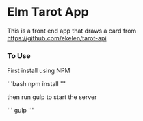 # Elm Tarot App

This is a front end app that draws a card from https://github.com/ekelen/tarot-api

### To Use

First install using NPM

'''bash
npm install
'''

then run  gulp to start the server

'''
gulp
'''